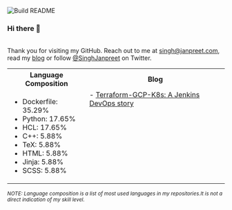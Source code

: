 ![Build README](https://github.com/janpreet/janpreet/workflows/Build%20README/badge.svg) <br /><h3>Hi there 👋 </h3> <br />Thank you for visiting my GitHub. Reach out to me at [singh@janpreet.com](mailto:singh@janpreet.com), read my [blog](https://janpreet.com) or follow [@SinghJanpreet](https://twitter.com/singhjanpreet) on Twitter. <br /><table style='float:right' markdown='1'><tr><th>Language Composition</th><th>Blog</th></tr><tr><td style='vertical-align:top' markdown='1'> 
- Dockerfile: 35.29% <br />
- Python: 17.65% <br />
- HCL: 17.65% <br />
- C++: 5.88% <br />
- TeX: 5.88% <br />
- HTML: 5.88% <br />
- Jinja: 5.88% <br />
- SCSS: 5.88% <br />
</td><td style='vertical-align:top' markdown='1'>
- <a href="https://janpreet.com/tech/2020/12/08/terraform-gcp-k8s/" target="_blank">Terraform-GCP-K8s: A Jenkins DevOps story</a><br />
</td></tr></table><small><i>NOTE: Language composition is a list of most used languages in my repositories.It is not a direct indication of my skill level.</i></small>